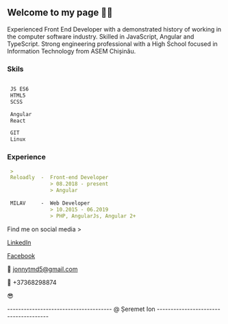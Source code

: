 ## Welcome to my page :man_technologist:

Experienced Front End Developer with a demonstrated history of working in the computer software industry. Skilled in JavaScript, Angular and TypeScript. Strong engineering professional with a High School focused in Information Technology from ASEM Chișinău. 

### Skils


```markdown

 JS ES6
 HTML5
 SCSS

 Angular
 React

 GIT
 Linux

```


### Experience


```markdown
 >
 Reloadly  -  Front-end Developer 
              > 08.2018 - present 
              > Angular
              
 MILAV     -  Web Developer 
              > 10.2015 - 06.2019 
              > PHP, AngularJs, Angular 2+

```


Find me on social media > 

[LinkedIn](https://www.linkedin.com/in/johnnytmd/)

[Facebook](https://www.facebook.com/JohnnyTMD)


:email: jonnytmd5@gmail.com

:call_me_hand: +37368298874


:sunglasses:

 -------------------------------------- @ Șeremet Ion -------------------------------------- 
